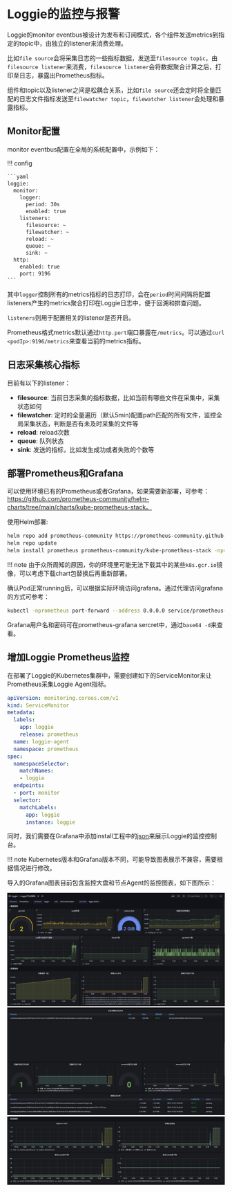 # Loggie的监控与报警

Loggie的monitor eventbus被设计为发布和订阅模式，各个组件发送metrics到指定的topic中，由独立的listener来消费处理。  

比如`file source`会将采集日志的一些指标数据，发送至`filesource topic`，由`filesource listener`来消费，`filesource listener`会将数据聚合计算之后，打印至日志，暴露出Prometheus指标。

组件和topic以及listener之间是松耦合关系，比如`file source`还会定时将全量匹配的日志文件指标发送至`filewatcher topic`，`filewatcher listener`会处理和暴露指标。  

## Monitor配置
monitor eventbus配置在全局的系统配置中，示例如下：

!!! config

    ```yaml
    loggie:
      monitor:
        logger:
          period: 30s
          enabled: true
        listeners:
          filesource: ~
          filewatcher: ~
          reload: ~
          queue: ~
          sink: ~
      http:
        enabled: true
        port: 9196
    ```

其中`logger`控制所有的metrics指标的日志打印，会在`period`时间间隔将配置listeners产生的metrics聚合打印在Loggie日志中，便于回溯和排查问题。  

`listeners`则用于配置相关的listener是否开启。  

Prometheus格式metrics默认通过`http.port`端口暴露在`/metrics`。可以通过`curl <podIp>:9196/metrics`来查看当前的metrics指标。  

## 日志采集核心指标
目前有以下的listener：

- **filesource**: 当前日志采集的指标数据，比如当前有哪些文件在采集中，采集状态如何
- **filewatcher**: 定时的全量遍历（默认5min)配置path匹配的所有文件，监控全局采集状态，判断是否有未及时采集的文件等
- **reload**: reload次数
- **queue**: 队列状态
- **sink**: 发送的指标，比如发生成功或者失败的个数等

## 部署Prometheus和Grafana
可以使用环境已有的Prometheus或者Grafana，如果需要新部署，可参考：https://github.com/prometheus-community/helm-charts/tree/main/charts/kube-prometheus-stack。

使用Helm部署:
```bash
helm repo add prometheus-community https://prometheus-community.github.io/helm-charts
helm repo update
helm install prometheus prometheus-community/kube-prometheus-stack -nprometheus --create-namespace
```

!!! note
    由于众所周知的原因，你的环境里可能无法下载其中的某些`k8s.gcr.io`镜像，可以考虑下载chart包替换后再重新部署。  

确认Pod正常running后，可以根据实际环境访问grafana。通过代理访问grafana的方式可参考：  

```bash
kubectl -nprometheus port-forward --address 0.0.0.0 service/prometheus-grafana 8181:80
```

Grafana用户名和密码可在prometheus-grafana sercret中，通过`base64 -d`来查看。

## 增加Loggie Prometheus监控

在部署了Loggie的Kubernetes集群中，需要创建如下的ServiceMonitor来让Prometheus采集Loggie Agent指标。  

```yaml
apiVersion: monitoring.coreos.com/v1
kind: ServiceMonitor
metadata:
  labels:
    app: loggie
    release: prometheus
  name: loggie-agent
  namespace: prometheus
spec:
  namespaceSelector:
    matchNames:
    - loggie
  endpoints:
  - port: monitor
  selector:
    matchLabels:
      app: loggie
      instance: loggie
```

同时，我们需要在Grafana中添加install工程中的[json](https://github.com/loggie-io/installation/tree/main/prometheus/grafana-dashboard)来展示Loggie的监控控制台。  

!!! note
    Kubernetes版本和Grafana版本不同，可能导致图表展示不兼容，需要根据情况进行修改。  

导入的Grafana图表目前包含监控大盘和节点Agent的监控图表，如下图所示：

![](img/grafana-agent-1.png)
![](img/grafana-agent-2.png)
![](img/grafana-agent-3.png)



